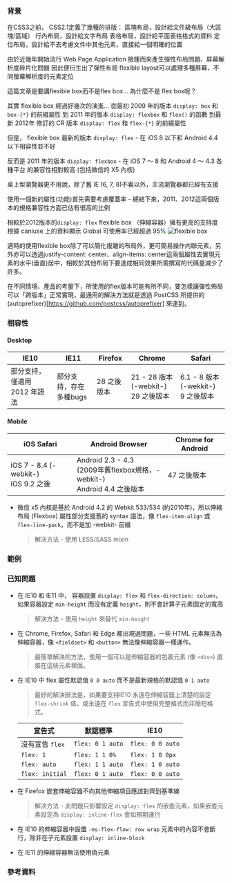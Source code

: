 ### 背景

在CSS3之前，
CSS2.1定義了幾種的排版：
區塊布局，設計給文件級布局（大區塊/區域）
行內布局，設計給文字布局
表格布局，設計給平面表格格式的資料
定位布局，設計給不去考慮文件中其他元素，直接給一個明確的位置

由於近幾年開始流行 Web Page Application
接踵而來產生彈性布局問題、屏幕解析度碎片化問題
因此便衍生出了彈性布局
flexible layout可以處理多種屏幕，不同螢幕解析度的元素定位


這篇文章是要講flexible box而不是flex box...
為什麼不是 flex box呢？

其實 flexible box 經過好幾次的演進...
從最初 2009 年的版本 `display: box` 和 `box-{*}` 的前綴屬性
到 2011 年的版本 `display: flexbox` 和 `flex()` 的函數
到最新 2012年 修訂的 CR 版本 `display: flex` 和 `flex-{*}` 的前綴屬性

但是，
flexible box 最新的版本 `display: flex` - 在 iOS 8 以下和 Android 4.4 以下相容性並不好

反而是 2011 年的版本 `display: flexbox` - 在 iOS 7 ～ 8 和 Android 4 ～ 4.3 各種平台 的兼容性相對較高 (包括微信的 X5 內核)

桌上型瀏覽器更不用說，除了舊 IE (6, 7, 8)不看以外，主流瀏覽器都已經有支援

使用一個新的屬性(功能)首先需要考慮覆蓋率 - 總結下來，2011、2012這兩個版本的規格兼容性方面已佔有很高的比例

相較於2012版本的`display: flex`
flexible box （伸縮容器）擁有更高的支持度
根據 caniuse 上的資料顯示 Global 可使用率已經超過 95%
![flexible box](https://farm2.staticflickr.com/1617/25656949421_8ac7820124_b.jpg)


適時的使用flexible box除了可以簡化複雜的布局外，更可簡易操作内聯元素，另外亦可以透過justify-content: center、align-items: center這兩個屬性去實現元素的水平(垂直)居中，相較於其他布局下要達成相同效果所需撰寫的代碼量減少了許多。


在不同情境、產品的考量下，所使用的flex版本可能有所不同，要怎樣讓彈性佈局可以「跨版本」正常實現，最通用的解決方法就是透過 PostCSS 所提供的(autoprefixer)[https://github.com/postcss/autoprefixer] 來達到。



### 相容性

#### Desktop

IE10 | IE11 | Firefox | Chrome | Safari
--- | --- | --- | --- | ---
部分支持，僅適用 2012 年語法 | 部分支持，存在多種bugs | 28 之後版本 | 21 - 28 版本 (-webkit-) <br> 29 之後版本 | 6.1 - 8 版本 (-wekkit-) <br> 9 之後版本

#### Mobile

iOS Safari | Android Browser | Chrome for Android
--- | --- | ---
iOS 7 - 8.4 (-webkit-) <br> iOS 9.2 之後 | Android 2.3 - 4.3 <br> (2009年舊flexbox規格，-webkit-) <br> Android 4.4 之後版本 | 47 之後版本

* 微信 x5 內核是基於 Android 4.2 的 Webkit 533/534 (約2010年)，所以伸縮布局 (Flexbox) 屬性部分支援舊的 syntax 語法，像 `flex-item-align` 或 `flex-line-pack`，而不是加 -webkit- 前綴
  > 解決方法 - 使用 LESS/SASS mixin

### 範例

### 已知問題

* 在 IE10 和 IE11 中， 容器設置 `display: flex` 和 `flex-direction: column`，如果容器設定 `min-height` 而沒有定義 `height`，則不會計算子元素固定的寬高
  > 解決方法 - 使用 `height` 來替代 `min-height`

* 在 Chrome, Firefox, Safari 和 Edge 都出現過問題，一些 HTML 元素無法為伸縮容器，像 `<fieldset>` 和 `<button>` 無法像伸縮容器一樣運作。
  > 最簡單解決的方法，使用一個可以是伸縮容器的包裹元素 (像 `<div>`) 直接在這些元素裡面。

* 在 IE10 中 flex 屬性默認值 `0 0 auto` 而不是最新規格的默認值 `0 1 auto`
  > 最好的解決辦法是，如果要支持IE10 永遠在伸縮容器上清楚的設定 `flex-shrink` 值，或永遠在 `flex` 宣告式中使用完整格式而非簡短格式。

  | 宣告式 | 默認標準 | IE10 |
  | --- | --- | --- |
  | 沒有宣告 `flex` | `flex: 0 1 auto` | `flex: 0 0 auto` |
  | `flex: 1` | `flex: 1 1 0%` | `flex: 1 0 0px` |
  | `flex: auto` | `flex: 1 1 auto` | `flex: 1 0 auto` |
  | `flex: initial` | `flex: 0 1 auto` | `flex: 0 0 auto` |

* 在 Firefox 嵌套伸縮容器不向其他伸縮項目應該對齊到基準線
  > 解決方法 - 此問題只影響設定 `display: flex` 的嵌套元素，如果嵌套元素設定為 `display: inline-flex` 會如預期運行

* 在 IE10 的伸縮容器中設置 `-ms-flex-flow: row wrap` 元素中的內容不會斷行，除非在子元素設置 `display: inline-block`

* 在 IE11 的伸縮容器無法使用偽元素

### 參考資料